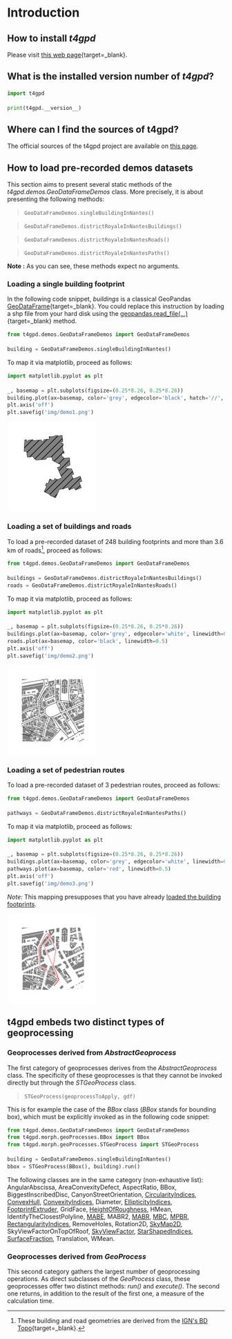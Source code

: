 # Introduction

## How to install *t4gpd*

Please visit [this web
page](https://pypi.org/project/t4gpd/){target=_blank}.

## What is the installed version number of *t4gpd*? 

```python
import t4gpd

print(t4gpd.__version__)
```

## Where can I find the sources of t4gpd?

The official sources of the t4gpd project are available on [this page](https://github.com/thomas-leduc/t4gpd).

## How to load pre-recorded demos datasets

This section aims to present several static methods of the
*t4gpd.demos.GeoDataFrameDemos* class. More precisely, it is about
presenting the following methods:

> `GeoDataFrameDemos.singleBuildingInNantes()`

> `GeoDataFrameDemos.districtRoyaleInNantesBuildings()`

> `GeoDataFrameDemos.districtRoyaleInNantesRoads()`

> `GeoDataFrameDemos.districtRoyaleInNantesPaths()`

**Note&nbsp;:** As you can see, these methods expect no arguments.

### Loading a single building footprint

In the following code snippet, *buildings* is a classical GeoPandas
[GeoDataFrame](https://geopandas.org/docs/reference/api/geopandas.GeoDataFrame.html?highlight=geodataframe#geopandas.GeoDataFrame){target=_blank}. You
could replace this instruction by loading a shp file from your hard
disk using the
[geopandas.read_file(...)](https://geopandas.org/docs/reference/api/geopandas.read_file.html?highlight=read_file#geopandas.read_file){target=_blank}
method.

```python
from t4gpd.demos.GeoDataFrameDemos import GeoDataFrameDemos

building = GeoDataFrameDemos.singleBuildingInNantes()
```

To map it via matplotlib, proceed as follows:

```python
import matplotlib.pyplot as plt

_, basemap = plt.subplots(figsize=(0.25*8.26, 0.25*8.26))
building.plot(ax=basemap, color='grey', edgecolor='black', hatch='//', linewidth=0.5)
plt.axis('off')
plt.savefig('img/demo1.png')
```

![Demo1](img/demo1.png)

### Loading a set of buildings and roads

To load a pre-recorded dataset of 248 building footprints and more than 3.6 km of roads[^IGNBDTOPO], proceed as follows:

[^IGNBDTOPO]: 
	These building and road geometries are derived from the [IGN's BD Topo](https://geoservices.ign.fr/documentation/diffusion/telechargement-donnees-libres.html#bd-topo){target=_blank}.

```python
from t4gpd.demos.GeoDataFrameDemos import GeoDataFrameDemos

buildings = GeoDataFrameDemos.districtRoyaleInNantesBuildings()
roads = GeoDataFrameDemos.districtRoyaleInNantesRoads()
```

To map it via matplotlib, proceed as follows:

```python
import matplotlib.pyplot as plt

_, basemap = plt.subplots(figsize=(0.25*8.26, 0.25*8.26))
buildings.plot(ax=basemap, color='grey', edgecolor='white', linewidth=0.5)
roads.plot(ax=basemap, color='black', linewidth=0.5)
plt.axis('off')
plt.savefig('img/demo2.png')
```

![Demo2](img/demo2.png)

### Loading a set of pedestrian routes

To load a pre-recorded dataset of 3 pedestrian routes, proceed as follows:

```python
from t4gpd.demos.GeoDataFrameDemos import GeoDataFrameDemos

pathways = GeoDataFrameDemos.districtRoyaleInNantesPaths()
```

To map it via matplotlib, proceed as follows:

```python
import matplotlib.pyplot as plt

_, basemap = plt.subplots(figsize=(0.25*8.26, 0.25*8.26))
buildings.plot(ax=basemap, color='grey', edgecolor='white', linewidth=0.5)
pathways.plot(ax=basemap, color='red', linewidth=0.5)
plt.axis('off')
plt.savefig('img/demo3.png')
```

*Note:* This mapping presupposes that you have already [loaded the
 building footprints](#loading-a-set-of-buildings-and-roads).

![Demo3](img/demo3.png)

## t4gpd embeds two distinct types of geoprocessing

### Geoprocesses derived from *AbstractGeoprocess*

The first category of geoprocesses derives from the
*AbstractGeoprocess* class. The specificity of these geoprocesses is
that they cannot be invoked directly but through the *STGeoProcess*
class.

> `STGeoProcess(geoprocessToApply, gdf)`

This is for example the case of the *BBox* class (*BBox* stands for
bounding box), which must be explicitly invoked as in the following
code snippet:

```python
from t4gpd.demos.GeoDataFrameDemos import GeoDataFrameDemos
from t4gpd.morph.geoProcesses.BBox import BBox
from t4gpd.morph.geoProcesses.STGeoProcess import STGeoProcess

building = GeoDataFrameDemos.singleBuildingInNantes()
bbox = STGeoProcess(BBox(), building).run()
```

The following classes are in the same category (non-exhaustive list):
AngularAbscissa, AreaConvexityDefect, AspectRatio, BBox,
BiggestInscribedDisc, CanyonStreetOrientation,
[CircularityIndices](/morphometry/#circularity-indices),
[ConvexHull](/morphometry/#convex-hull),
[ConvexityIndices](/morphometry/#convexity-indices), Diameter,
[EllipticityIndices](/morphometry/#ellipticity-indices),
[FootprintExtruder](/io/#preamble-how-to-extrude-2d-geometry-to-produce-a-closed-volume),
GridFace, [HeightOfRoughness](/fabrics/#height-of-roughness), HMean,
IdentifyTheClosestPolyline,
[MABE](/morphometry/#minimum-area-bounding-ellipse), MABR2,
[MABR](/morphometry/#minimum-area-bounding-rectangle),
[MBC](/morphometry/#minimum-bounding-circle),
[MPBR](/morphometry/#minimum-area-bounding-rectangle),
[RectangularityIndices](/morphometry/#rectangularity-indices),
RemoveHoles, Rotation2D, [SkyMap2D](/landscape/#sky-map),
SkyViewFactorOnTopOfRoof,
[SkyViewFactor](/bioclimatic/#sky-view-factor),
[StarShapedIndices](/landscape/#indices-for-star-shaped-polygons),
[SurfaceFraction](/fabrics/#building-surface-fraction), Translation,
WMean.

### Geoprocesses derived from *GeoProcess*

This second category gathers the largest number of geoprocessing
operations. As direct subclasses of the *GeoProcess* class, these
geoprocesses offer two distinct methods: *run()* and *execute()*. The
second one returns, in addition to the result of the first one, a
measure of the calculation time.
